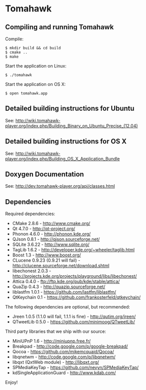 Tomahawk
========

Compiling and running Tomahawk
------------------------------

Compile:

    $ mkdir build && cd build
    $ cmake ..
    $ make

Start the application on Linux:

    $ ./tomahawk

Start the application on OS X:

    $ open tomahawk.app


Detailed building instructions for Ubuntu
-----------------------------------------
See: http://wiki.tomahawk-player.org/index.php/Building_Binary_on_Ubuntu_Precise_(12.04)

Detailed building instructions for OS X
---------------------------------------
See: http://wiki.tomahawk-player.org/index.php/Building_OS_X_Application_Bundle

Doxygen Documentation
---------------------
See: http://dev.tomahawk-player.org/api/classes.html

Dependencies
------------

Required dependencies:

* CMake 2.8.6 - http://www.cmake.org/
* Qt 4.7.0 - http://qt-project.org/
* Phonon 4.6.0 - http://phonon.kde.org/
* QJson 0.8.1 - http://qjson.sourceforge.net/
* SQLite 3.6.22 - http://www.sqlite.org/
* TagLib 1.6.2 - http://developer.kde.org/~wheeler/taglib.html
* Boost 1.3 - http://www.boost.org/
* CLucene 0.9.23 (0.9.21 will fail) - http://clucene.sourceforge.net/download.shtml
* libechonest 2.0.3 - http://projects.kde.org/projects/playground/libs/libechonest/
* Attica 0.4.0 - ftp://ftp.kde.org/pub/kde/stable/attica/
* QuaZip 0.4.3 - http://quazip.sourceforge.net/
* liblastfm 1.0.1 - https://github.com/lastfm/liblastfm/
* QtKeychain 0.1 - https://github.com/frankosterfeld/qtkeychain/

The following dependencies are optional, but recommended:

* Jreen 1.0.5 (1.1.0 will fail, 1.1.1 is fine) - http://qutim.org/jreen/
* QTweetLib 0.5.0 - https://github.com/minimoog/QTweetLib/

Third party libraries that we ship with our source:

* MiniUPnP 1.6 - http://miniupnp.free.fr/
* Breakpad - http://code.google.com/p/google-breakpad/
* Qocoa - https://github.com/mikemcquaid/Qocoa/
* libqnetwm - http://code.google.com/p/libqnetwm/
* libqxt (QxtWeb module) - http://libqxt.org/
* SPMediaKeyTap - https://github.com/nevyn/SPMediaKeyTap/
* kdSingleApplicationGuard - http://www.kdab.com/

Enjoy!

